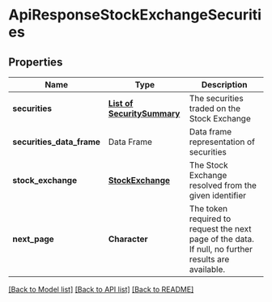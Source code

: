 # ApiResponseStockExchangeSecurities

[//]: # (CLASS:IntrinioSDK::ApiResponseStockExchangeSecurities)

[//]: # (KIND:object)

## Properties

[//]: # (START_DEFINITION)

Name | Type | Description
------------ | ------------- | -------------
**securities** | [**List of SecuritySummary**](SecuritySummary.md) | The securities traded on the Stock Exchange &nbsp;
**securities_data_frame** | Data Frame | Data frame representation of securities
**stock_exchange** | [**StockExchange**](StockExchange.md) | The Stock Exchange resolved from the given identifier &nbsp;
**next_page** | **Character** | The token required to request the next page of the data. If null, no further results are available. &nbsp;

[//]: # (END_DEFINITION)


[//]: # (CONTAINED_CLASS:IntrinioSDK::SecuritySummary)


[//]: # (CONTAINED_CLASS:IntrinioSDK::StockExchange)


[[Back to Model list]](../README.md#documentation-for-models) [[Back to API list]](../README.md#documentation-for-api-endpoints) [[Back to README]](../README.md)



